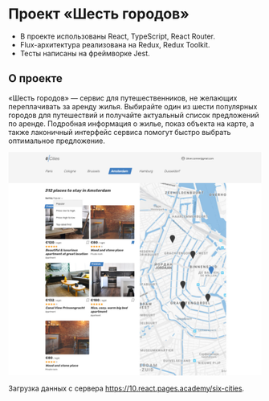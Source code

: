 # Проект «Шесть городов»
- В проекте использованы React, TypeScript, React Router.
- Flux-архитектура реализована на Redux, Redux Toolkit.
- Тесты написаны на фреймворке Jest.

## О проекте
«Шесть городов» — сервис для путешественников, не желающих переплачивать за аренду жилья. Выбирайте один из шести популярных городов для путешествий и получайте актуальный список предложений по аренде. Подробная информация о жилье, показ объекта на карте, а также лаконичный интерфейс сервиса помогут быстро выбрать оптимальное предложение.

![Главный экран](markup/img/main-screen.jpg)

Загрузка данных с сервера https://10.react.pages.academy/six-cities.